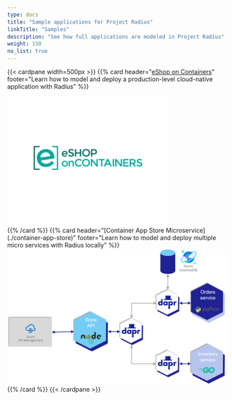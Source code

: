 ```yaml
---
type: docs
title: "Sample applications for Project Radius"
linkTitle: "Samples"
description: "See how full applications are modeled in Project Radius"
weight: 150
no_list: true
---
```


{{< cardpane width=500px >}}
{{% card header="[eShop on Containers](./eshop)" footer="Learn how to model and deploy a production-level cloud-native application with Radius" %}}
<div class="text-center">
  <a href="./eshop">
    <img src="eshop.png" alt="eShop logo">
  </a>
</div>
{{% /card %}}
{{% card header="[Container App Store Microservice](./container-app-store)" footer="Learn how to model and deploy multiple micro services with Radius locally" %}}
<div class="text-center">
  <a href="./container-app-store">
    <img src="./container-app-store.png" alt="Container app store microservice diagram">
  </a>
</div>
{{% /card %}}
{{< /cardpane >}}
